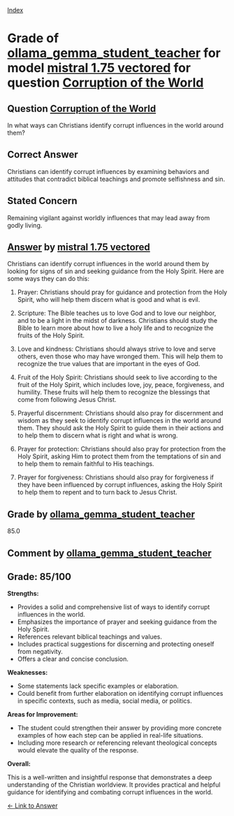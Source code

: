 
[Index](../../../../index.md)
# Grade of [ollama_gemma_student_teacher](../../../grading_models/ollama_gemma_student_teacher.md) for model [mistral 1.75 vectored](../../../answering_models/mistral_1.75_vectored.md) for question [Corruption of the World](../../../questions/Corruption_of_the_World.md)

## Question [Corruption of the World](../../../questions/Corruption_of_the_World.md)
In what ways can Christians identify corrupt influences in the world around them?

## Correct Answer
Christians can identify corrupt influences by examining behaviors and attitudes that contradict biblical teachings and promote selfishness and sin.

## Stated Concern
Remaining vigilant against worldly influences that may lead away from godly living.

## [Answer](../Corruption_of_the_World.md) by [mistral 1.75 vectored](../../../answering_models/mistral_1.75_vectored.md)
Christians can identify corrupt influences in the world around them by looking for signs of sin and seeking guidance from the Holy Spirit. Here are some ways they can do this:

1. Prayer: Christians should pray for guidance and protection from the Holy Spirit, who will help them discern what is good and what is evil.

2. Scripture: The Bible teaches us to love God and to love our neighbor, and to be a light in the midst of darkness. Christians should study the Bible to learn more about how to live a holy life and to recognize the fruits of the Holy Spirit.

3. Love and kindness: Christians should always strive to love and serve others, even those who may have wronged them. This will help them to recognize the true values that are important in the eyes of God.

4. Fruit of the Holy Spirit: Christians should seek to live according to the fruit of the Holy Spirit, which includes love, joy, peace, forgiveness, and humility. These fruits will help them to recognize the blessings that come from following Jesus Christ.

5. Prayerful discernment: Christians should also pray for discernment and wisdom as they seek to identify corrupt influences in the world around them. They should ask the Holy Spirit to guide them in their actions and to help them to discern what is right and what is wrong.

6. Prayer for protection: Christians should also pray for protection from the Holy Spirit, asking Him to protect them from the temptations of sin and to help them to remain faithful to His teachings.

7. Prayer for forgiveness: Christians should also pray for forgiveness if they have been influenced by corrupt influences, asking the Holy Spirit to help them to repent and to turn back to Jesus Christ.

## Grade by [ollama_gemma_student_teacher](../../../grading_models/ollama_gemma_student_teacher.md)
85.0

## Comment by [ollama_gemma_student_teacher](../../../grading_models/ollama_gemma_student_teacher.md)
## Grade: 85/100

**Strengths:**

* Provides a solid and comprehensive list of ways to identify corrupt influences in the world.
* Emphasizes the importance of prayer and seeking guidance from the Holy Spirit.
* References relevant biblical teachings and values.
* Includes practical suggestions for discerning and protecting oneself from negativity.
* Offers a clear and concise conclusion.

**Weaknesses:**

* Some statements lack specific examples or elaboration.
* Could benefit from further elaboration on identifying corrupt influences in specific contexts, such as media, social media, or politics.

**Areas for Improvement:**

* The student could strengthen their answer by providing more concrete examples of how each step can be applied in real-life situations.
* Including more research or referencing relevant theological concepts would elevate the quality of the response.

**Overall:**

This is a well-written and insightful response that demonstrates a deep understanding of the Christian worldview. It provides practical and helpful guidance for identifying and combating corrupt influences in the world.

[&lt;- Link to Answer](../Corruption_of_the_World.md)
